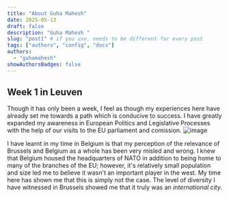 ```yaml
---
title: "About Guha Mahesh"
date: 2025-05-13
draft: false
description: "Guha Mahesh "
slug: "post1" # if you use, needs to be different for every post
tags: ["authors", "config", "docs"]
authors:
  - "guhamahesh"
showAuthorsBadges: false
---
```


## Week 1 in Leuven

Though it has only been a week, I feel as though my experiences here have already set me towards a path which is conducive to success. I have greatly expanded my awareness in European Politics and Legislative Processes with the help of our visits to the EU parliament and comission.
![image](https://ibb.co/YTqYW77b)

I have learnt in my time in Belgium is that my perception of the relevance of Brussels and Belgium as a whole has been very misled and wrong. I knew that Belgium housed the headquarters of NATO in addition to being home to many of the branches of the EU; however, it's relatively small population and size led me to believe it wasn't an important player in the west. My time here has shown me that this is simply not the case. The level of diversity I have witnessed in Brussels showed me that it truly was an _international city_.
